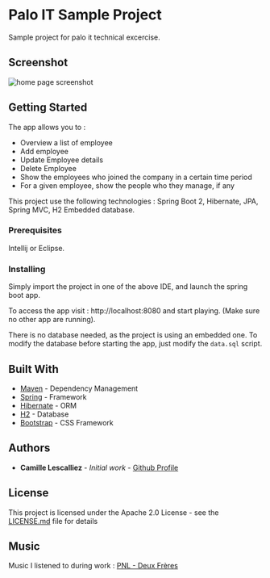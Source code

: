 ﻿
# Palo IT Sample Project

Sample project for palo it technical excercise.

## Screenshot
![home page screenshot](https://i.ibb.co/8bbCX9Q/e6-D6-Pj-PJEX.png)


## Getting Started

The app allows you to : 

 - Overview a list of employee
 - Add employee
 - Update Employee details
 - Delete Employee
 - Show the employees who joined the company in a certain time period
 - For a given employee, show the people who they manage, if any



This project use the following technologies : 
Spring Boot 2, Hibernate, JPA, Spring MVC, H2 Embedded database.

### Prerequisites

Intellij or Eclipse.

### Installing

Simply import the project in one of the above IDE, and launch the spring boot app.

To access the app visit : http://localhost:8080 and start playing. (Make sure no other app are running).

There is no database needed, as the project is using an embedded one. To modify the database before starting the app, just modify the `data.sql` script.

## Built With

* [Maven](https://maven.apache.org/) - Dependency Management
* [Spring](https://spring.io/) - Framework
* [Hibernate](https://hibernate.org/) - ORM
* [H2](https://www.h2database.com/html/main.html) - Database
* [Bootstrap](https://getbootstrap.com/) - CSS Framework

## Authors

* **Camille Lescalliez** - *Initial work* - [Github Profile](https://github.com/Sebajun)

## License

This project is licensed under the Apache 2.0 License - see the [LICENSE.md](LICENSE.md) file for details

## Music

Music I listened to during work : [PNL - Deux Frères]( https://open.spotify.com/album/2JtKf1aFxqS0M3QIj98nG5?si=8pPMrBc_QfuskkR5TBt-CA)
